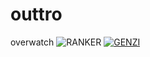 # outtro
overwatch
![RANKER](http://cfile24.uf.tistory.com/image/2575153457C954CC06151D)
[![GENZI](http://cfile2.uf.tistory.com/image/250FAA49572D7876083A4B)](https://www.youtube.com/watch?v=p20WC_grSdU)
